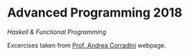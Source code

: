 # Advanced Programming 2018

*Haskell & Functional Programming*

Excercises taken from [Prof. Andrea Corradini](http://pages.di.unipi.it/corradini/Didattica/AP-18/ESER/03/exercises_3.html) webpage.
